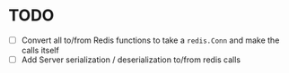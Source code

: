 TODO
====

- [ ] Convert all to/from Redis functions to take a `redis.Conn` and make the 
calls itself
- [ ] Add Server serialization / deserialization to/from redis calls
